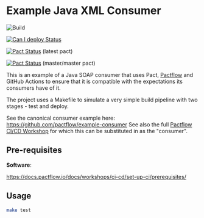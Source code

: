 # Example Java XML Consumer

![Build](https://github.com/pactflow/example-consumer-java-soap/workflows/Build/badge.svg)

[![Can I deploy Status](https://testdemo.pactflow.io/pacticipants/pactflow-example-consumer-java-soap/branches/master/latest-version/can-i-deploy/to-environment/production/badge.svg)](https://testdemo.pactflow.io/overview/provider/pactflow-example-consumer-java-soap/consumer/pactflow-example-consumer-js-soap)

[![Pact Status](https://testdemo.pactflow.io/pacts/provider/pactflow-example-provider-java-soap/consumer/pactflow-example-consumer-java-soap/latest/badge.svg)](https://testdemo.pactflow.io/pacts/provider/pactflow-example-provider-java-soap/consumer/pactflow-example-consumer-java-soap/latest) (latest pact)

[![Pact Status](https://testdemo.pactflow.io/pacts/provider/pactflow-example-provider-java-soap/consumer/pactflow-example-consumer-java-soap/latest/master/badge.svg)](https://testdemo.pactflow.io/pacts/provider/pactflow-example-provider-java-soap/consumer/pactflow-example-consumer-java-soap/latest/master) (master/master pact)

This is an example of a Java SOAP consumer that uses Pact, [Pactflow](https://pactflow.io) and GitHub Actions to ensure that it is compatible with the expectations its consumers have of it.

The project uses a Makefile to simulate a very simple build pipeline with two stages - test and deploy.

See the canonical consumer example here: https://github.com/pactflow/example-consumer
See also the full [Pactflow CI/CD Workshop](https://docs.pactflow.io/docs/workshops/ci-cd) for which this can be substituted in as the "consumer".

## Pre-requisites

**Software**:

https://docs.pactflow.io/docs/workshops/ci-cd/set-up-ci/prerequisites/

## Usage

```sh
make test
```

